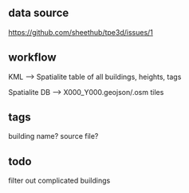 data source
---

https://github.com/sheethub/tpe3d/issues/1

workflow
---
KML --> Spatialite table of all buildings, heights, tags

Spatialite DB --> X000_Y000.geojson/.osm tiles


tags
---
building name?
source file?

todo
---
filter out complicated buildings


